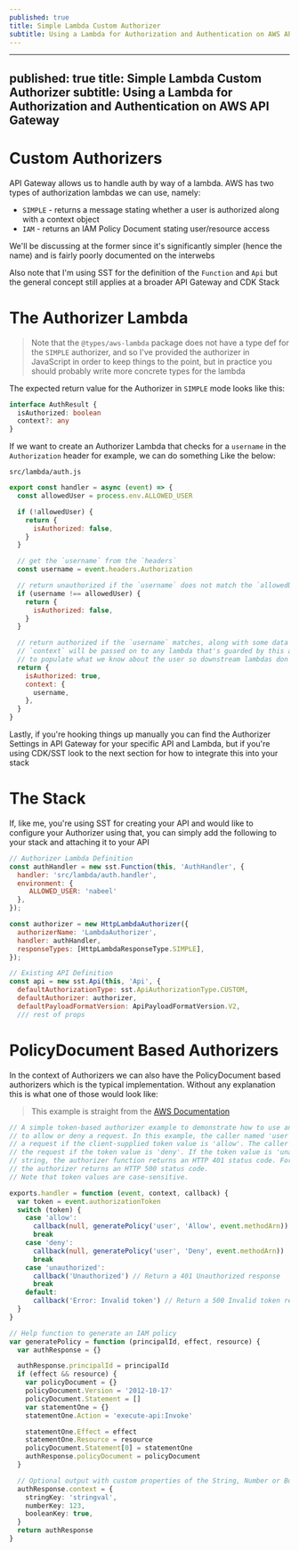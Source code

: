 ```yaml
---
published: true
title: Simple Lambda Custom Authorizer
subtitle: Using a Lambda for Authorization and Authentication on AWS API Gateway
---
```


---
published: true
title: Simple Lambda Custom Authorizer
subtitle: Using a Lambda for Authorization and Authentication on AWS API Gateway
---

# Custom Authorizers

API Gateway allows us to handle auth by way of a lambda. AWS has two types of authorization lambdas we can use, namely:

- `SIMPLE` - returns a message stating whether a user is authorized along with a context object
- `IAM` - returns an IAM Policy Document stating user/resource access

We'll be discussing at the former since it's significantly simpler (hence the name) and is fairly poorly documented on the interwebs

Also note that I'm using SST for the definition of the `Function` and `Api` but the general concept still applies at a broader API Gateway and CDK Stack

# The Authorizer Lambda

> Note that the `@types/aws-lambda` package does not have a type def for the `SIMPLE` authorizer, and so I've provided the authorizer in JavaScript in order to keep things to the point, but in practice you should probably write more concrete types for the lambda

The expected return value for the Authorizer in `SIMPLE` mode looks like this:

```ts
interface AuthResult {
  isAuthorized: boolean
  context?: any
}
```

If we want to create an Authorizer Lambda that checks for a `username` in the `Authorization` header for example, we can do something Like the below:

`src/lambda/auth.js`

```js
export const handler = async (event) => {
  const allowedUser = process.env.ALLOWED_USER

  if (!allowedUser) {
    return {
      isAuthorized: false,
    }
  }

  // get the `username` from the `headers`
  const username = event.headers.Authorization

  // return unauthorized if the `username` does not match the `allowedUser`
  if (username !== allowedUser) {
    return {
      isAuthorized: false,
    }
  }

  // return authorized if the `username` matches, along with some data in the `context`. the
  // `context` will be passed on to any lambda that's guarded by this authorizer so it's a good way
  // to populate what we know about the user so downstream lambdas don't need to check this manually
  return {
    isAuthorized: true,
    context: {
      username,
    },
  }
}
```

Lastly, if you're hooking things up manually you can find the Authorizer Settings in API Gateway for your specific API and Lambda, but if you're using CDK/SST look to the next section for how to integrate this into your stack

# The Stack

If, like me, you're using SST for creating your API and would like to configure your Authorizer using that, you can simply add the following to your stack and attaching it to your API

```js
// Authorizer Lambda Definition
const authHandler = new sst.Function(this, 'AuthHandler', {
  handler: 'src/lambda/auth.handler',
  environment: {
     ALLOWED_USER: 'nabeel'
  },
});

const authorizer = new HttpLambdaAuthorizer({
  authorizerName: 'LambdaAuthorizer',
  handler: authHandler,
  responseTypes: [HttpLambdaResponseType.SIMPLE],
});

// Existing API Definition
const api = new sst.Api(this, 'Api', {
  defaultAuthorizationType: sst.ApiAuthorizationType.CUSTOM,
  defaultAuthorizer: authorizer,
  defaultPayloadFormatVersion: ApiPayloadFormatVersion.V2,
  /// rest of props
```

# PolicyDocument Based Authorizers

In the context of Authorizers we can also have the PolicyDocument based authorizers which is the typical implementation. Without any explanation this is what one of those would look like:

> This example is straight from the [AWS Documentation](https://docs.aws.amazon.com/apigateway/latest/developerguide/apigateway-use-lambda-authorizer.html)

```ts
// A simple token-based authorizer example to demonstrate how to use an authorization token
// to allow or deny a request. In this example, the caller named 'user' is allowed to invoke
// a request if the client-supplied token value is 'allow'. The caller is not allowed to invoke
// the request if the token value is 'deny'. If the token value is 'unauthorized' or an empty
// string, the authorizer function returns an HTTP 401 status code. For any other token value,
// the authorizer returns an HTTP 500 status code.
// Note that token values are case-sensitive.

exports.handler = function (event, context, callback) {
  var token = event.authorizationToken
  switch (token) {
    case 'allow':
      callback(null, generatePolicy('user', 'Allow', event.methodArn))
      break
    case 'deny':
      callback(null, generatePolicy('user', 'Deny', event.methodArn))
      break
    case 'unauthorized':
      callback('Unauthorized') // Return a 401 Unauthorized response
      break
    default:
      callback('Error: Invalid token') // Return a 500 Invalid token response
  }
}

// Help function to generate an IAM policy
var generatePolicy = function (principalId, effect, resource) {
  var authResponse = {}

  authResponse.principalId = principalId
  if (effect && resource) {
    var policyDocument = {}
    policyDocument.Version = '2012-10-17'
    policyDocument.Statement = []
    var statementOne = {}
    statementOne.Action = 'execute-api:Invoke'

    statementOne.Effect = effect
    statementOne.Resource = resource
    policyDocument.Statement[0] = statementOne
    authResponse.policyDocument = policyDocument
  }

  // Optional output with custom properties of the String, Number or Boolean type.
  authResponse.context = {
    stringKey: 'stringval',
    numberKey: 123,
    booleanKey: true,
  }
  return authResponse
}
```
